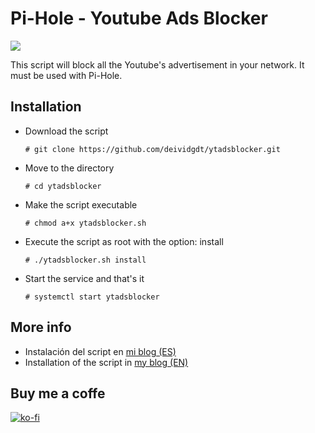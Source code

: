 # Pi-Hole - Youtube Ads Blocker

![](https://deividsdocs.files.wordpress.com/2020/05/image.png)

This script will block all the Youtube's advertisement in your network. It must be used with Pi-Hole.

## Installation
- Download the script 
  
  `# git clone https://github.com/deividgdt/ytadsblocker.git`
- Move to the directory
  
  `# cd ytadsblocker`
- Make the script executable
   
   `# chmod a+x ytadsblocker.sh`
- Execute the script as root with the option: install
  
  `# ./ytadsblocker.sh install`
- Start the service and that's it
  
  `# systemctl start ytadsblocker`

## More info
- Instalación del script en [mi blog (ES)](https://deividsdocs.wordpress.com/2018/11/28/bloquear-anuncios-de-youtube-en-pihole/)
- Installation of the script in [my blog (EN)](https://deividsdocs.wordpress.com/2020/04/15/script-to-block-youtube-advertisements-in-pi-hole/)

## Buy me a coffe
[![ko-fi](https://www.ko-fi.com/img/githubbutton_sm.svg)](https://ko-fi.com/U7U01LTQB)
